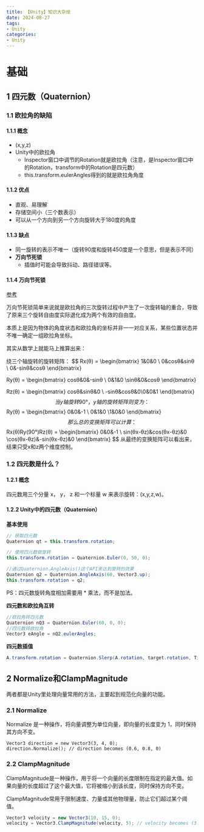 ```yaml
---
title: 【Unity】知识大杂烩
date: 2024-08-27
tags: 
- Unity 
categories: 
- Unity
---
```




# 基础

## 1 四元数（Quaternion）

### 1.1 欧拉角的缺陷

#### 1.1.1 概念

- (x,y,z)
- Unity中的欧拉角
  - Inspector窗口中调节的Rotation就是欧拉角（注意，是Inspector窗口中的Rotation，transform中的Rotation是四元数）
  - this.transform.eulerAngles得到的就是欧拉角角度

#### 1.1.2 优点

- 直观、易理解
- 存储空间小（三个数表示）
- 可以从一个方向到另一个方向旋转大于180度的角度

#### 1.1.3 缺点

- 同一旋转的表示不唯一（旋转90度和旋转450度是一个意思，但是表示不同）
- **万向节死锁**
  - 插值时可能会导致抖动、路径错误等。

#### 1.1.4 万向节死锁

[参考](https://blog.csdn.net/qq_43439214/article/details/134109715)

万向节死锁简单来说就是欧拉角的三次旋转过程中产生了一次旋转轴的重合，导致了原来三个旋转自由度实际退化成为两个有效的自由度。

本质上是因为物体的角度状态和欧拉角的坐标并非一一对应关系，某些位置状态并不唯一确定一组欧拉角坐标。

其实从数学上就能马上推算出来：

绕三个轴旋转的旋转矩阵：
$$
Rx(θ) = \begin{bmatrix} 1&0&0 \\ 0&cosθ&sinθ \\ 0&-sinθ&cosθ \end{bmatrix}

Ry(θ) = \begin{bmatrix} cosθ&0&-sinθ \\ 0&1&0 \\sinθ&0&cosθ \end{bmatrix}

Rz(θ) = \begin{bmatrix} cosθ&sinθ&0 \\ -sinθ&cosθ&0\\0&0&1 \end{bmatrix}
$$
当y轴旋转90°，y轴的旋转矩阵则变为：
$$
Ry(θ) = \begin{bmatrix} 0&0&-1 \\ 0&1&0 \\1&0&0 \end{bmatrix}
$$
那么总的变换矩阵可以计算：
$$
Rx(θ)Ry(90°)Rz(θ) = \begin{bmatrix} 0&0&-1 \\ sin(θx-θz)&cos(θx-θz)&0 \\cos(θx-θz)&-sin(θx-θz)&0 \end{bmatrix}
$$
从最终的变换矩阵可以看出来，结果只受x和z两个维度控制。

### 1.2 四元数是什么？

#### 1.2.1 概念

四元数用三个分量 x， y， z 和一个标量 w 来表示旋转：(x,y,z,w)。

#### 1.2.2 Unity中的四元数（Quaternion）

**基本使用**

```c#
// 获取四元数
Quaternion qt = this.transform.rotation;

// 使用四元数做旋转
this.transform.rotation = Quaternion.Euler(0, 50, 0);

//通过Quaternion.AngleAxis()这个API来达到旋转的效果
Quaternion q2 = Quaternion.AngleAxis(60, Vector3.up);
this.transform.rotation = q2;
```

PS：四元数旋转角度相加需要用 * 乘法，而不是加法。

**四元数和欧拉角互转**

```c#
//欧拉角转四元数
Quaternion nQ3 = Quaternion.Euler(60, 0, 0);
//四元数转欧拉角
Vector3 eAngle = nQ2.eulerAngles;
```

**四元数插值**

```c#
A.transform.rotation = Quaternion.Slerp(A.rotation, target.rotation, Time.deltaTime);
```



## 2 Normalize和ClampMagnitude

两者都是Unity里处理向量常用的方法，主要起到规范化向量的功能。

### 2.1 Normalize

Normalize 是一种操作，将向量调整为单位向量，即向量的长度变为 1，同时保持其方向不变。

```
Vector3 direction = new Vector3(3, 4, 0);
direction.Normalize(); // direction becomes (0.6, 0.8, 0)
```

### 2.2 ClampMagnitude

ClampMagnitude是一种操作，用于将一个向量的长度限制在指定的最大值。如果向量的长度超过了这个最大值，它将被缩小到该长度，同时保持方向不变。

ClampMagnitude常用于限制速度、力量或其他物理量，防止它们超过某个阈值。

```c#
Vector3 velocity = new Vector3(10, 15, 0);
velocity = Vector3.ClampMagnitude(velocity, 5); // velocity becomes (3.33, 5, 0)
```

